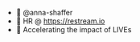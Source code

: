 - 🖤  @anna-shaffer
- 🦑  HR @ https://restream.io
- 🚀  Accelerating the impact of LIVEs 

<!---
anna-shaffer/anna-shaffer is a ✨ special ✨ repository because its `README.md` (this file) appears on your GitHub profile.
You can click the Preview link to take a look at your changes.
--->
